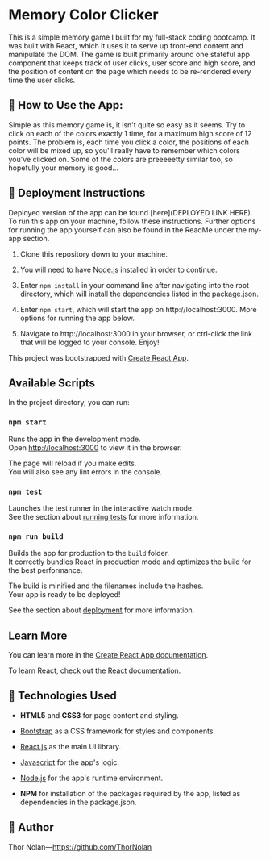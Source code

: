 Memory Color Clicker
==============================================

This is a simple memory game I built for my full-stack coding bootcamp. It was built with React, which it uses it to serve up front-end content and manipulate the DOM. The game is built primarily around one stateful app component that keeps track of user clicks, user score and high score, and the position of content on the page which needs to be re-rendered every time the user clicks. 

## 🔑 How to Use the App:

Simple as this memory game is, it isn't quite so easy as it seems. Try to click on each of the colors exactly 1 time, for a maximum high score of 12 points. The problem is, each time you click a color, the positions of each color will be mixed up, so you'll really have to remember which colors you've clicked on. Some of the colors are preeeeetty similar too, so hopefully your memory is good...

## 📁 Deployment Instructions

Deployed version of the app can be found [here](DEPLOYED LINK HERE). To run this app on your machine, follow these instructions. Further options for running the app yourself can also be found in the ReadMe under the my-app section. 

1. Clone this repository down to your machine.
   
2. You will need to have [Node.js](https://nodejs.org/en/) installed in order to continue. 
   
3. Enter `npm install` in your command line after navigating into the root directory, which will install the dependencies listed in the package.json.
   
4. Enter `npm start`, which will start the app on http://localhost:3000. More options for running the app below.
   
5. Navigate to http://localhost:3000 in your browser, or ctrl-click the link that will be logged to your console. Enjoy!

This project was bootstrapped with [Create React App](https://github.com/facebook/create-react-app).

## Available Scripts 

In the project directory, you can run:

### `npm start`

Runs the app in the development mode.<br>
Open [http://localhost:3000](http://localhost:3000) to view it in the browser.

The page will reload if you make edits.<br>
You will also see any lint errors in the console.

### `npm test`

Launches the test runner in the interactive watch mode.<br>
See the section about [running tests](https://facebook.github.io/create-react-app/docs/running-tests) for more information.

### `npm run build`

Builds the app for production to the `build` folder.<br>
It correctly bundles React in production mode and optimizes the build for the best performance.

The build is minified and the filenames include the hashes.<br>
Your app is ready to be deployed!

See the section about [deployment](https://facebook.github.io/create-react-app/docs/deployment) for more information.

## Learn More

You can learn more in the [Create React App documentation](https://facebook.github.io/create-react-app/docs/getting-started).

To learn React, check out the [React documentation](https://reactjs.org/).

## 🔧 Technologies Used  

+ **HTML5** and **CSS3** for page content and styling.

+ [Bootstrap](https://getbootstrap.com/) as a CSS framework for styles and components.
  
+ [React.js](https://reactjs.org/) as the main UI library.

+ [Javascript](https://www.javascript.com/) for the app's logic.
  
+ [Node.js](https://nodejs.org/en/) for the app's runtime environment.

+ **NPM** for installation of the packages required by the app, listed as dependencies in the package.json.
  

## 🌌 Author 

Thor Nolan—https://github.com/ThorNolan

